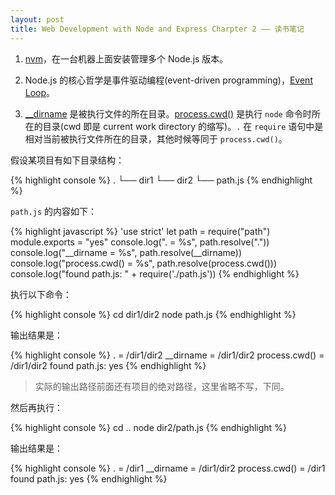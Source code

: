 ```yaml
---
layout: post
title: Web Development with Node and Express Charpter 2 —— 读书笔记
---
```


1. [nvm](https://github.com/creationix/nvm)，在一台机器上面安装管理多个 Node.js 版本。

2. Node.js 的核心哲学是事件驱动编程(event-driven programming)，[Event Loop](https://developer.mozilla.org/en-US/docs/Web/JavaScript/EventLoop)。

3. [__dirname](https://nodejs.org/docs/latest/api/globals.html#globals_dirname) 是被执行文件的所在目录。[process.cwd()](https://nodejs.org/docs/latest/api/process.html#process_process_cwd) 是执行 `node` 命令时所在的目录(cwd 即是 current work directory 的缩写)。`.` 在 `require` 语句中是相对当前被执行文件所在的目录，其他时候等同于 `process.cwd()`。

假设某项目有如下目录结构：

{% highlight console %}
.
└── dir1
    └── dir2
        └── path.js
{% endhighlight %}

`path.js` 的内容如下：

{% highlight javascript %}
'use strict'
let path = require("path")
module.exports = "yes"
console.log(". = %s", path.resolve("."))
console.log("__dirname = %s", path.resolve(__dirname))
console.log("process.cwd() = %s", path.resolve(process.cwd()))
console.log("found path.js: " + require('./path.js'))
{% endhighlight %}

执行以下命令：

{% highlight console %}
cd dir1/dir2
node path.js
{% endhighlight %}

输出结果是：

{% highlight console %}
. = /dir1/dir2
__dirname = /dir1/dir2
process.cwd() = /dir1/dir2
found path.js: yes
{% endhighlight %}

> 实际的输出路径前面还有项目的绝对路径，这里省略不写，下同。

然后再执行：

{% highlight console %}
cd ..
node dir2/path.js
{% endhighlight %}

输出结果是：

{% highlight console %}
. = /dir1
__dirname = /dir1/dir2
process.cwd() = /dir1
found path.js: yes
{% endhighlight %}
